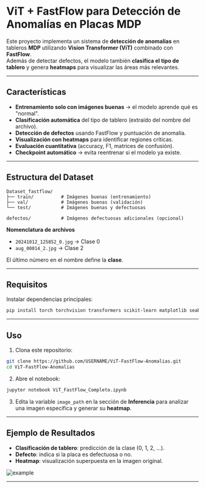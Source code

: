 # ViT + FastFlow para Detección de Anomalías en Placas MDP

Este proyecto implementa un sistema de **detección de anomalías** en tableros **MDP** utilizando **Vision Transformer (ViT)** combinado con **FastFlow**.  
Además de detectar defectos, el modelo también **clasifica el tipo de tablero** y genera **heatmaps** para visualizar las áreas más relevantes.

---

## Características

- **Entrenamiento solo con imágenes buenas** → el modelo aprende qué es "normal".
- **Clasificación automática** del tipo de tablero (extraído del nombre del archivo).
- **Detección de defectos** usando FastFlow y puntuación de anomalía.
- **Visualización con heatmaps** para identificar regiones críticas.
- **Evaluación cuantitativa** (accuracy, F1, matrices de confusión).
- **Checkpoint automático** → evita reentrenar si el modelo ya existe.

---

## Estructura del Dataset

```
Dataset_fastflow/
├── train/          # Imágenes buenas (entrenamiento)
├── val/            # Imágenes buenas (validación)
└── test/           # Imágenes buenas y defectuosas

defectos/           # Imágenes defectuosas adicionales (opcional)
```

**Nomenclatura de archivos**  
- `20241012_125852_0.jpg` → Clase 0  
- `aug_00014_2.jpg` → Clase 2  

El último número en el nombre define la **clase**.

---

## Requisitos

Instalar dependencias principales:

```bash
pip install torch torchvision transformers scikit-learn matplotlib seaborn pillow opencv-python tqdm
```

---

## Uso

1. Clona este repositorio:

```bash
git clone https://github.com/USERNAME/ViT-FastFlow-Anomalias.git
cd ViT-FastFlow-Anomalias
```

2. Abre el notebook:

```bash
jupyter notebook ViT_FastFlow_Completo.ipynb
```

3. Edita la variable `image_path` en la sección de **Inferencia** para analizar una imagen específica y generar su **heatmap**.

---

## Ejemplo de Resultados

- **Clasificación de tablero**: predicción de la clase (0, 1, 2, …).  
- **Defecto**: indica si la placa es defectuosa o no.  
- **Heatmap**: visualización superpuesta en la imagen original.

![example](https://user-images.githubusercontent.com/0000000/example-heatmap.png)

---


